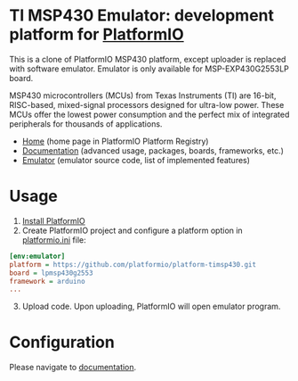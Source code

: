 # TI MSP430 Emulator: development platform for [PlatformIO](http://platformio.org)

This is a clone of PlatformIO MSP430 platform, except uploader is replaced with software emulator. Emulator is only available for MSP-EXP430G2553LP board.


MSP430 microcontrollers (MCUs) from Texas Instruments (TI) are 16-bit, RISC-based, mixed-signal processors designed for ultra-low power. These MCUs offer the lowest power consumption and the perfect mix of integrated peripherals for thousands of applications.

* [Home](http://platformio.org/platforms/timsp430) (home page in PlatformIO Platform Registry)
* [Documentation](http://docs.platformio.org/page/platforms/timsp430.html) (advanced usage, packages, boards, frameworks, etc.)
* [Emulator](https://github.com/zceemja/msp430emu) (emulator source code, list of implemented features)

# Usage

1. [Install PlatformIO](http://platformio.org)
2. Create PlatformIO project and configure a platform option in [platformio.ini](http://docs.platformio.org/page/projectconf.html) file:

```ini
[env:emulator]
platform = https://github.com/platformio/platform-timsp430.git
board = lpmsp430g2553
framework = arduino
...
```
3. Upload code. Upon uploading, PlatformIO will open emulator program.

# Configuration

Please navigate to [documentation](http://docs.platformio.org/page/platforms/timsp430.html).

